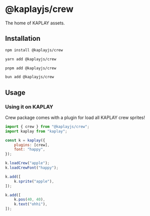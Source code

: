 # @kaplayjs/crew

The home of KAPLAY assets.

## Installation

```bash
npm install @kaplayjs/crew
```

```bash
yarn add @kaplayjs/crew
```

```bash
pnpm add @kaplayjs/crew
```

```bash
bun add @kaplayjs/crew
```

## Usage

### Using it on KAPLAY

Crew package comes with a plugin for load all KAPLAY crew sprites!

```js
import { crew } from "@kaplayjs/crew";
import kaplay from "kaplay";

const k = kaplay({
    plugins: [crew],
    font: "happy",
});

k.loadCrew("apple");
k.loadCrewFont("happy");

k.add([
    k.sprite("apple"),
]);

k.add([
    k.pos(40, 40),
    k.text("ohhi"),
]);
```
